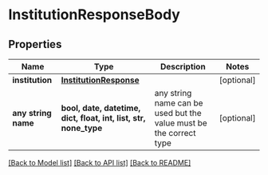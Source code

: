# InstitutionResponseBody


## Properties
Name | Type | Description | Notes
------------ | ------------- | ------------- | -------------
**institution** | [**InstitutionResponse**](InstitutionResponse.md) |  | [optional] 
**any string name** | **bool, date, datetime, dict, float, int, list, str, none_type** | any string name can be used but the value must be the correct type | [optional]

[[Back to Model list]](../README.md#documentation-for-models) [[Back to API list]](../README.md#documentation-for-api-endpoints) [[Back to README]](../README.md)


